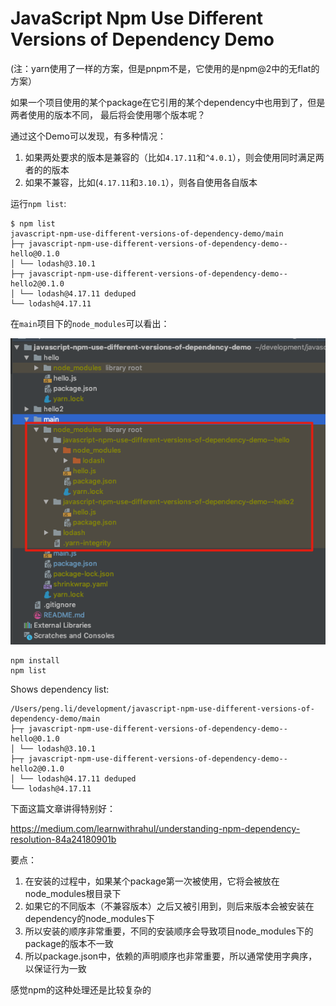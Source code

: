 JavaScript Npm Use Different Versions of Dependency Demo
========================================================

(注：yarn使用了一样的方案，但是pnpm不是，它使用的是npm@2中的无flat的方案）

如果一个项目使用的某个package在它引用的某个dependency中也用到了，但是两者使用的版本不同，
最后将会使用哪个版本呢？

通过这个Demo可以发现，有多种情况：
1. 如果两处要求的版本是兼容的（比如`4.17.11`和`^4.0.1`），则会使用同时满足两者的的版本
2. 如果不兼容，比如(`4.17.11`和`3.10.1`），则各自使用各自版本

运行`npm list`:

```
$ npm list
javascript-npm-use-different-versions-of-dependency-demo/main
├─┬ javascript-npm-use-different-versions-of-dependency-demo--hello@0.1.0
│ └── lodash@3.10.1
├─┬ javascript-npm-use-different-versions-of-dependency-demo--hello2@0.1.0
│ └── lodash@4.17.11 deduped
└── lodash@4.17.11
```

在`main`项目下的`node_modules`可以看出：

![demo](./images/demo.png)

```
npm install
npm list
```

Shows dependency list:

```
/Users/peng.li/development/javascript-npm-use-different-versions-of-dependency-demo/main
├─┬ javascript-npm-use-different-versions-of-dependency-demo--hello@0.1.0
│ └── lodash@3.10.1
├─┬ javascript-npm-use-different-versions-of-dependency-demo--hello2@0.1.0
│ └── lodash@4.17.11 deduped
└── lodash@4.17.11
```

下面这篇文章讲得特别好：

https://medium.com/learnwithrahul/understanding-npm-dependency-resolution-84a24180901b

要点：
1. 在安装的过程中，如果某个package第一次被使用，它将会被放在node_modules根目录下
2. 如果它的不同版本（不兼容版本）之后又被引用到，则后来版本会被安装在dependency的node_modules下
3. 所以安装的顺序非常重要，不同的安装顺序会导致项目node_modules下的package的版本不一致
4. 所以package.json中，依赖的声明顺序也非常重要，所以通常使用字典序，以保证行为一致

感觉npm的这种处理还是比较复杂的

